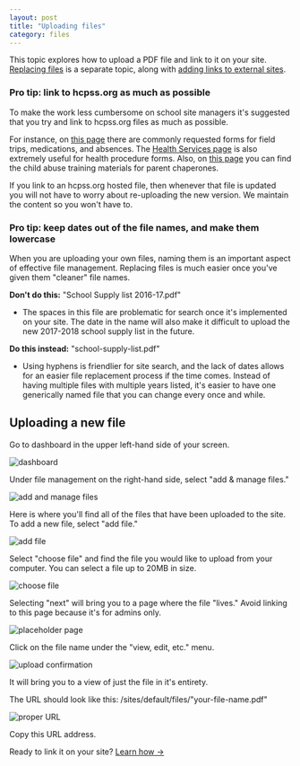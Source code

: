 ```yaml
---
layout: post
title: "Uploading files"
category: files
---
```


This topic explores how to upload a PDF file and link to it on your site. [Replacing files](/schoolsites-help/files/2014/07/15/replacing-files/) is a separate topic, along with [adding links to external sites](/schoolsites-help/edit/2014/07/15/adding-links/). 

<div id="list">
<h3><i class="fa fa-angle-right" aria-hidden="true"></i> Pro tip: link to hcpss.org as much as possible</h3>
	<div class="hide hide--content">
		<p>To make the work less cumbersome on school site managers it's suggested that you try and link to hcpss.org files as much as possible.</p>
		<p>For instance, on <a href="http://www.hcpss.org/about-us/forms/">this page</a> there are commonly requested forms for field trips, medications, and absences. The <a href="http://www.hcpss.org/health/">Health Services page</a> is also extremely useful for health procedure forms. Also, on <a href="http://www.hcpss.org/parents/">this page</a> you can find the child abuse training materials for parent chaperones. </p>
		<p>If you link to an hcpss.org hosted file, then whenever that file is updated you will not have to worry about re-uploading the new version. We maintain the content so you won't have to.</p>
	</div>
</div>

<h3>Pro tip: keep dates out of the file names, and make them lowercase</h3>
<p>When you are uploading your own files, naming them is an important aspect of effective file management. Replacing files is much easier once you've given them "cleaner" file names.</p>
<p><strong>Don't do this:</strong> "School Supply list 2016-17.pdf"</p>
<ul>
  <li>The spaces in this file are problematic for search once it's implemented on your site. The date in the name will also make it difficult to upload the new 2017-2018 school supply list in the future. </li>
</ul>
<p><strong>Do this instead:</strong> "school-supply-list.pdf"</p>
<ul>
  <li>Using hyphens is friendlier for site search, and the lack of dates allows for an easier file replacement process if the time comes. Instead of having multiple files with multiple years listed, it's easier to have one generically named file that you can change every once and while. </li>
</ul>

<a id="uploading"></a>

## Uploading a new file

Go to dashboard in the upper left-hand side of your screen.

![dashboard](/schoolsites-help/images/dashboard.png)

Under file management on the right-hand side, select "add & manage files."

![add and manage files](/schoolsites-help/images/uploading/add-manage-files.png)

Here is where you'll find all of the files that have been uploaded to the site. To add a new file, select "add file."

![add file](/schoolsites-help/images/uploading/add-file-button.png)

Select "choose file" and find the file you would like to upload from your computer. You can select a file up to 20MB in size.

![choose file](/schoolsites-help/images/uploading/choose-file.png)

Selecting "next" will bring you to a page where the file "lives." Avoid linking to this page because it's for admins only.

![placeholder page](/schoolsites-help/images/uploading/placeholder-page.png)

Click on the file name under the "view, edit, etc." menu.

![upload confirmation](/schoolsites-help/images/uploading/get-file-link.png)

It will bring you to a view of just the file in it's entirety.

The URL should look like this: /sites/default/files/"your-file-name.pdf"

![proper URL](/schoolsites-help/images/uploading/pdf-url.png)

Copy this URL address. 

Ready to link it on your site? <a href="/schoolsites-help/edit/2014/07/15/adding-links/">Learn how &rarr;</a>
